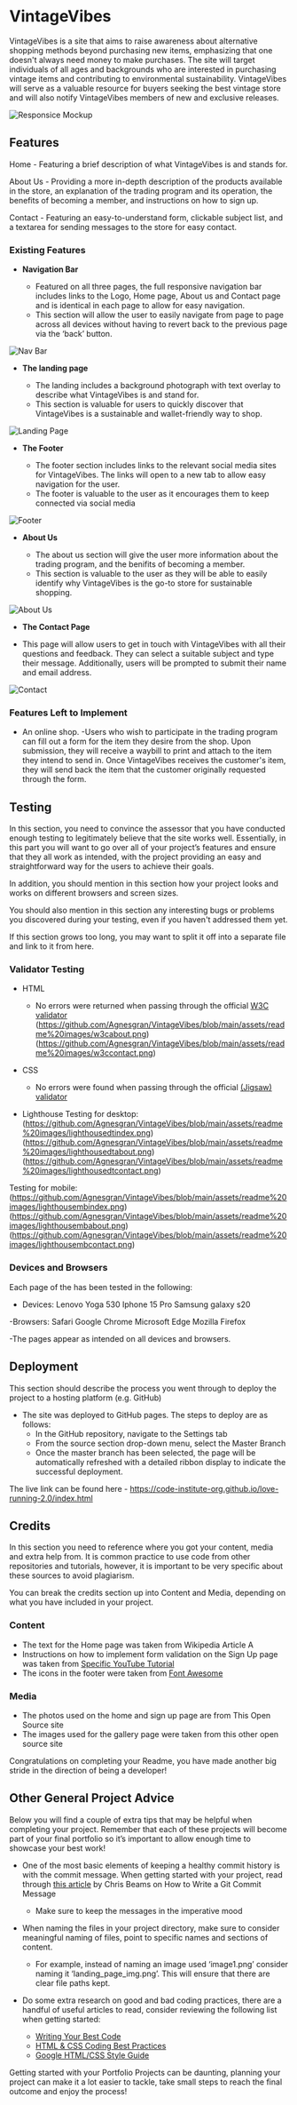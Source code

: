 # VintageVibes

VintageVibes is a site that aims to raise awareness about alternative shopping methods beyond purchasing new items, emphasizing that one doesn't always need money to make purchases. The site will target individuals of all ages and backgrounds who are interested in purchasing vintage items and contributing to environmental sustainability. VintageVibes will serve as a valuable resource for buyers seeking the best vintage store and will also notify VintageVibes members of new and exclusive releases.

![Responsice Mockup](https://github.com/Agnesgran/VintageVibes/blob/main/assets/readme%20images/landingmockup.png)

## Features 
Home - Featuring a brief description of what VintageVibes is and stands for.

About Us - Providing a more in-depth description of the products available in the store, an explanation of the trading program and its operation, the benefits of becoming a member, and instructions on how to sign up.

Contact - Featuring an easy-to-understand form, clickable subject list, and a textarea for sending messages to the store for easy contact.

### Existing Features

- __Navigation Bar__

  - Featured on all three pages, the full responsive navigation bar includes links to the Logo, Home page, About us and Contact page and is identical in each page to allow for easy navigation.
  - This section will allow the user to easily navigate from page to page across all devices without having to revert back to the previous page via the ‘back’ button. 

![Nav Bar](https://github.com/Agnesgran/VintageVibes/blob/main/assets/readme%20images/navbar.png)

- __The landing page__

  - The landing includes a background photograph with text overlay to describe what VintageVibes is and stand for.
  - This section is valuable for users to quickly discover that VintageVibes is a sustainable and wallet-friendly way to shop.

![Landing Page](https://github.com/Agnesgran/VintageVibes/blob/main/assets/readme%20images/landingpage.png)

- __The Footer__ 

  - The footer section includes links to the relevant social media sites for VintageVibes. The links will open to a new tab to allow easy navigation for the user. 
  - The footer is valuable to the user as it encourages them to keep connected via social media

![Footer](https://github.com/Agnesgran/VintageVibes/blob/main/assets/readme%20images/footer.png)

- __About Us__

  - The about us section will give the user more information about the trading program, and the benifits of becoming a member. 
  - This section is valuable to the user as they will be able to easily identify why VintageVibes is the go-to store for sustainable shopping.

![About Us](https://github.com/Agnesgran/VintageVibes/blob/main/assets/readme%20images/aboutus.png)

- __The Contact Page__

- This page will allow users to get in touch with VintageVibes with all their questions and feedback. They can select a suitable subject and type their message. Additionally, users will be prompted to submit their name and email address.

![Contact](https://github.com/Agnesgran/VintageVibes/blob/main/assets/readme%20images/contact.png)


### Features Left to Implement

- An online shop. 
-Users who wish to participate in the trading program can fill out a form for the item they desire from the shop. Upon submission, they will receive a waybill to print and attach to the item they intend to send in. Once VintageVibes receives the customer's item, they will send back the item that the customer originally requested through the form.

## Testing 

In this section, you need to convince the assessor that you have conducted enough testing to legitimately believe that the site works well. Essentially, in this part you will want to go over all of your project’s features and ensure that they all work as intended, with the project providing an easy and straightforward way for the users to achieve their goals.

In addition, you should mention in this section how your project looks and works on different browsers and screen sizes.

You should also mention in this section any interesting bugs or problems you discovered during your testing, even if you haven't addressed them yet.

If this section grows too long, you may want to split it off into a separate file and link to it from here.


### Validator Testing 

- HTML
  - No errors were returned when passing through the official [W3C validator](https://github.com/Agnesgran/VintageVibes/blob/main/assets/readme%20images/w3cindex.png)
  (https://github.com/Agnesgran/VintageVibes/blob/main/assets/readme%20images/w3cabout.png)
  (https://github.com/Agnesgran/VintageVibes/blob/main/assets/readme%20images/w3ccontact.png)
- CSS
  - No errors were found when passing through the official [(Jigsaw) validator](https://github.com/Agnesgran/VintageVibes/blob/main/assets/readme%20images/w3ccss.png)

- Lighthouse 
Testing for desktop:
(https://github.com/Agnesgran/VintageVibes/blob/main/assets/readme%20images/lighthousedtindex.png)
(https://github.com/Agnesgran/VintageVibes/blob/main/assets/readme%20images/lighthousedtabout.png)
(https://github.com/Agnesgran/VintageVibes/blob/main/assets/readme%20images/lighthousedtcontact.png)

Testing for mobile:
(https://github.com/Agnesgran/VintageVibes/blob/main/assets/readme%20images/lighthousembindex.png)
(https://github.com/Agnesgran/VintageVibes/blob/main/assets/readme%20images/lighthousembabout.png)
(https://github.com/Agnesgran/VintageVibes/blob/main/assets/readme%20images/lighthousembcontact.png)

### Devices and Browsers

Each page of the has been tested in the following:
- Devices:
Lenovo Yoga 530
Iphone 15 Pro
Samsung galaxy s20

-Browsers: 
Safari
Google Chrome
Microsoft Edge
Mozilla Firefox

-The pages appear as intended on all devices and browsers. 

## Deployment

This section should describe the process you went through to deploy the project to a hosting platform (e.g. GitHub) 

- The site was deployed to GitHub pages. The steps to deploy are as follows: 
  - In the GitHub repository, navigate to the Settings tab 
  - From the source section drop-down menu, select the Master Branch
  - Once the master branch has been selected, the page will be automatically refreshed with a detailed ribbon display to indicate the successful deployment. 

The live link can be found here - https://code-institute-org.github.io/love-running-2.0/index.html 


## Credits 

In this section you need to reference where you got your content, media and extra help from. It is common practice to use code from other repositories and tutorials, however, it is important to be very specific about these sources to avoid plagiarism. 

You can break the credits section up into Content and Media, depending on what you have included in your project. 

### Content 

- The text for the Home page was taken from Wikipedia Article A
- Instructions on how to implement form validation on the Sign Up page was taken from [Specific YouTube Tutorial](https://www.youtube.com/)
- The icons in the footer were taken from [Font Awesome](https://fontawesome.com/)

### Media

- The photos used on the home and sign up page are from This Open Source site
- The images used for the gallery page were taken from this other open source site


Congratulations on completing your Readme, you have made another big stride in the direction of being a developer! 

## Other General Project Advice

Below you will find a couple of extra tips that may be helpful when completing your project. Remember that each of these projects will become part of your final portfolio so it’s important to allow enough time to showcase your best work! 

- One of the most basic elements of keeping a healthy commit history is with the commit message. When getting started with your project, read through [this article](https://chris.beams.io/posts/git-commit/) by Chris Beams on How to Write  a Git Commit Message 
  - Make sure to keep the messages in the imperative mood 

- When naming the files in your project directory, make sure to consider meaningful naming of files, point to specific names and sections of content.
  - For example, instead of naming an image used ‘image1.png’ consider naming it ‘landing_page_img.png’. This will ensure that there are clear file paths kept. 

- Do some extra research on good and bad coding practices, there are a handful of useful articles to read, consider reviewing the following list when getting started:
  - [Writing Your Best Code](https://learn.shayhowe.com/html-css/writing-your-best-code/)
  - [HTML & CSS Coding Best Practices](https://medium.com/@inceptiondj.info/html-css-coding-best-practice-fadb9870a00f)
  - [Google HTML/CSS Style Guide](https://google.github.io/styleguide/htmlcssguide.html#General)

Getting started with your Portfolio Projects can be daunting, planning your project can make it a lot easier to tackle, take small steps to reach the final outcome and enjoy the process! 